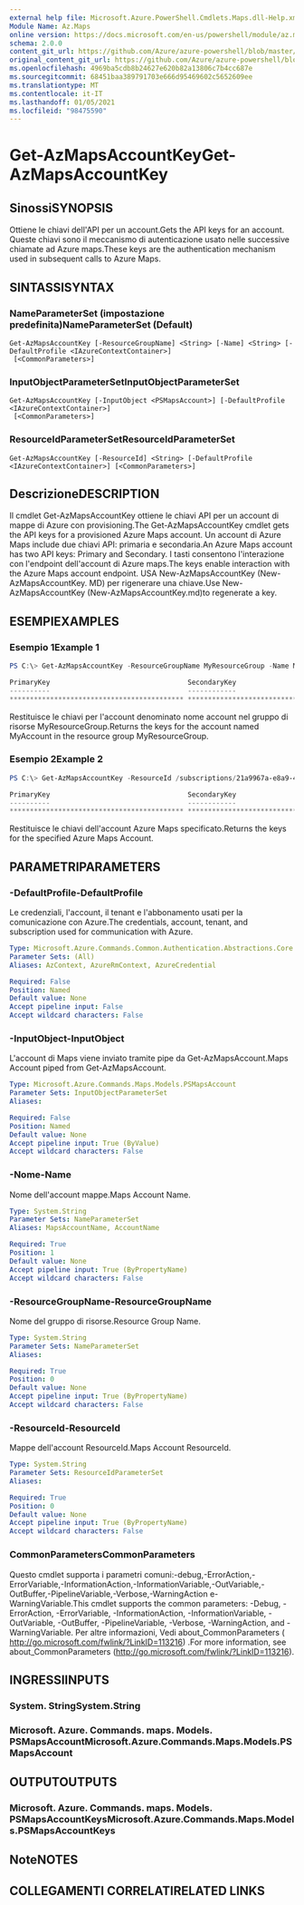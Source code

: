 ```yaml
---
external help file: Microsoft.Azure.PowerShell.Cmdlets.Maps.dll-Help.xml
Module Name: Az.Maps
online version: https://docs.microsoft.com/en-us/powershell/module/az.maps/get-azmapsaccountkey
schema: 2.0.0
content_git_url: https://github.com/Azure/azure-powershell/blob/master/src/Maps/Maps/help/Get-AzMapsAccountKey.md
original_content_git_url: https://github.com/Azure/azure-powershell/blob/master/src/Maps/Maps/help/Get-AzMapsAccountKey.md
ms.openlocfilehash: 4969ba5cdb8b24627e620b82a13806c7b4cc687e
ms.sourcegitcommit: 68451baa389791703e666d95469602c5652609ee
ms.translationtype: MT
ms.contentlocale: it-IT
ms.lasthandoff: 01/05/2021
ms.locfileid: "98475590"
---
```

# <span data-ttu-id="14b72-101">Get-AzMapsAccountKey</span><span class="sxs-lookup"><span data-stu-id="14b72-101">Get-AzMapsAccountKey</span></span>

## <span data-ttu-id="14b72-102">Sinossi</span><span class="sxs-lookup"><span data-stu-id="14b72-102">SYNOPSIS</span></span>
<span data-ttu-id="14b72-103">Ottiene le chiavi dell'API per un account.</span><span class="sxs-lookup"><span data-stu-id="14b72-103">Gets the API keys for an account.</span></span>
<span data-ttu-id="14b72-104">Queste chiavi sono il meccanismo di autenticazione usato nelle successive chiamate ad Azure maps.</span><span class="sxs-lookup"><span data-stu-id="14b72-104">These keys are the authentication mechanism used in subsequent calls to Azure Maps.</span></span>

## <span data-ttu-id="14b72-105">SINTASSI</span><span class="sxs-lookup"><span data-stu-id="14b72-105">SYNTAX</span></span>

### <span data-ttu-id="14b72-106">NameParameterSet (impostazione predefinita)</span><span class="sxs-lookup"><span data-stu-id="14b72-106">NameParameterSet (Default)</span></span>
```
Get-AzMapsAccountKey [-ResourceGroupName] <String> [-Name] <String> [-DefaultProfile <IAzureContextContainer>]
 [<CommonParameters>]
```

### <span data-ttu-id="14b72-107">InputObjectParameterSet</span><span class="sxs-lookup"><span data-stu-id="14b72-107">InputObjectParameterSet</span></span>
```
Get-AzMapsAccountKey [-InputObject <PSMapsAccount>] [-DefaultProfile <IAzureContextContainer>]
 [<CommonParameters>]
```

### <span data-ttu-id="14b72-108">ResourceIdParameterSet</span><span class="sxs-lookup"><span data-stu-id="14b72-108">ResourceIdParameterSet</span></span>
```
Get-AzMapsAccountKey [-ResourceId] <String> [-DefaultProfile <IAzureContextContainer>] [<CommonParameters>]
```

## <span data-ttu-id="14b72-109">Descrizione</span><span class="sxs-lookup"><span data-stu-id="14b72-109">DESCRIPTION</span></span>
<span data-ttu-id="14b72-110">Il cmdlet Get-AzMapsAccountKey ottiene le chiavi API per un account di mappe di Azure con provisioning.</span><span class="sxs-lookup"><span data-stu-id="14b72-110">The Get-AzMapsAccountKey cmdlet gets the API keys for a provisioned Azure Maps account.</span></span>
<span data-ttu-id="14b72-111">Un account di Azure Maps include due chiavi API: primaria e secondaria.</span><span class="sxs-lookup"><span data-stu-id="14b72-111">An Azure Maps account has two API keys: Primary and Secondary.</span></span>
<span data-ttu-id="14b72-112">I tasti consentono l'interazione con l'endpoint dell'account di Azure maps.</span><span class="sxs-lookup"><span data-stu-id="14b72-112">The keys enable interaction with the Azure Maps account endpoint.</span></span>
<span data-ttu-id="14b72-113">USA New-AzMapsAccountKey (New-AzMapsAccountKey. MD) per rigenerare una chiave.</span><span class="sxs-lookup"><span data-stu-id="14b72-113">Use New-AzMapsAccountKey (New-AzMapsAccountKey.md)to regenerate a key.</span></span>

## <span data-ttu-id="14b72-114">ESEMPI</span><span class="sxs-lookup"><span data-stu-id="14b72-114">EXAMPLES</span></span>

### <span data-ttu-id="14b72-115">Esempio 1</span><span class="sxs-lookup"><span data-stu-id="14b72-115">Example 1</span></span>
```powershell
PS C:\> Get-AzMapsAccountKey -ResourceGroupName MyResourceGroup -Name MyAccount

PrimaryKey                                  SecondaryKey
----------                                  ------------
******************************************* *******************************************
```

<span data-ttu-id="14b72-116">Restituisce le chiavi per l'account denominato nome account nel gruppo di risorse MyResourceGroup.</span><span class="sxs-lookup"><span data-stu-id="14b72-116">Returns the keys for the account named MyAccount in the resource group MyResourceGroup.</span></span>

### <span data-ttu-id="14b72-117">Esempio 2</span><span class="sxs-lookup"><span data-stu-id="14b72-117">Example 2</span></span>
```powershell
PS C:\> Get-AzMapsAccountKey -ResourceId /subscriptions/21a9967a-e8a9-4656-a70b-96ff1c4d05a0/resourceGroups/MyResourceGroup/providers/Microsoft.Maps/accounts/MyAccount

PrimaryKey                                  SecondaryKey
----------                                  ------------
******************************************* *******************************************
```

<span data-ttu-id="14b72-118">Restituisce le chiavi dell'account Azure Maps specificato.</span><span class="sxs-lookup"><span data-stu-id="14b72-118">Returns the keys for the specified Azure Maps Account.</span></span>

## <span data-ttu-id="14b72-119">PARAMETRI</span><span class="sxs-lookup"><span data-stu-id="14b72-119">PARAMETERS</span></span>

### <span data-ttu-id="14b72-120">-DefaultProfile</span><span class="sxs-lookup"><span data-stu-id="14b72-120">-DefaultProfile</span></span>
<span data-ttu-id="14b72-121">Le credenziali, l'account, il tenant e l'abbonamento usati per la comunicazione con Azure.</span><span class="sxs-lookup"><span data-stu-id="14b72-121">The credentials, account, tenant, and subscription used for communication with Azure.</span></span>

```yaml
Type: Microsoft.Azure.Commands.Common.Authentication.Abstractions.Core.IAzureContextContainer
Parameter Sets: (All)
Aliases: AzContext, AzureRmContext, AzureCredential

Required: False
Position: Named
Default value: None
Accept pipeline input: False
Accept wildcard characters: False
```

### <span data-ttu-id="14b72-122">-InputObject</span><span class="sxs-lookup"><span data-stu-id="14b72-122">-InputObject</span></span>
<span data-ttu-id="14b72-123">L'account di Maps viene inviato tramite pipe da Get-AzMapsAccount.</span><span class="sxs-lookup"><span data-stu-id="14b72-123">Maps Account piped from Get-AzMapsAccount.</span></span>

```yaml
Type: Microsoft.Azure.Commands.Maps.Models.PSMapsAccount
Parameter Sets: InputObjectParameterSet
Aliases:

Required: False
Position: Named
Default value: None
Accept pipeline input: True (ByValue)
Accept wildcard characters: False
```

### <span data-ttu-id="14b72-124">-Nome</span><span class="sxs-lookup"><span data-stu-id="14b72-124">-Name</span></span>
<span data-ttu-id="14b72-125">Nome dell'account mappe.</span><span class="sxs-lookup"><span data-stu-id="14b72-125">Maps Account Name.</span></span>

```yaml
Type: System.String
Parameter Sets: NameParameterSet
Aliases: MapsAccountName, AccountName

Required: True
Position: 1
Default value: None
Accept pipeline input: True (ByPropertyName)
Accept wildcard characters: False
```

### <span data-ttu-id="14b72-126">-ResourceGroupName</span><span class="sxs-lookup"><span data-stu-id="14b72-126">-ResourceGroupName</span></span>
<span data-ttu-id="14b72-127">Nome del gruppo di risorse.</span><span class="sxs-lookup"><span data-stu-id="14b72-127">Resource Group Name.</span></span>

```yaml
Type: System.String
Parameter Sets: NameParameterSet
Aliases:

Required: True
Position: 0
Default value: None
Accept pipeline input: True (ByPropertyName)
Accept wildcard characters: False
```

### <span data-ttu-id="14b72-128">-ResourceId</span><span class="sxs-lookup"><span data-stu-id="14b72-128">-ResourceId</span></span>
<span data-ttu-id="14b72-129">Mappe dell'account ResourceId.</span><span class="sxs-lookup"><span data-stu-id="14b72-129">Maps Account ResourceId.</span></span>

```yaml
Type: System.String
Parameter Sets: ResourceIdParameterSet
Aliases:

Required: True
Position: 0
Default value: None
Accept pipeline input: True (ByPropertyName)
Accept wildcard characters: False
```

### <span data-ttu-id="14b72-130">CommonParameters</span><span class="sxs-lookup"><span data-stu-id="14b72-130">CommonParameters</span></span>
<span data-ttu-id="14b72-131">Questo cmdlet supporta i parametri comuni:-debug,-ErrorAction,-ErrorVariable,-InformationAction,-InformationVariable,-OutVariable,-OutBuffer,-PipelineVariable,-Verbose,-WarningAction e-WarningVariable.</span><span class="sxs-lookup"><span data-stu-id="14b72-131">This cmdlet supports the common parameters: -Debug, -ErrorAction, -ErrorVariable, -InformationAction, -InformationVariable, -OutVariable, -OutBuffer, -PipelineVariable, -Verbose, -WarningAction, and -WarningVariable.</span></span> <span data-ttu-id="14b72-132">Per altre informazioni, Vedi about_CommonParameters ( http://go.microsoft.com/fwlink/?LinkID=113216) .</span><span class="sxs-lookup"><span data-stu-id="14b72-132">For more information, see about_CommonParameters (http://go.microsoft.com/fwlink/?LinkID=113216).</span></span>

## <span data-ttu-id="14b72-133">INGRESSI</span><span class="sxs-lookup"><span data-stu-id="14b72-133">INPUTS</span></span>

### <span data-ttu-id="14b72-134">System. String</span><span class="sxs-lookup"><span data-stu-id="14b72-134">System.String</span></span>

### <span data-ttu-id="14b72-135">Microsoft. Azure. Commands. maps. Models. PSMapsAccount</span><span class="sxs-lookup"><span data-stu-id="14b72-135">Microsoft.Azure.Commands.Maps.Models.PSMapsAccount</span></span>

## <span data-ttu-id="14b72-136">OUTPUT</span><span class="sxs-lookup"><span data-stu-id="14b72-136">OUTPUTS</span></span>

### <span data-ttu-id="14b72-137">Microsoft. Azure. Commands. maps. Models. PSMapsAccountKeys</span><span class="sxs-lookup"><span data-stu-id="14b72-137">Microsoft.Azure.Commands.Maps.Models.PSMapsAccountKeys</span></span>

## <span data-ttu-id="14b72-138">Note</span><span class="sxs-lookup"><span data-stu-id="14b72-138">NOTES</span></span>

## <span data-ttu-id="14b72-139">COLLEGAMENTI CORRELATI</span><span class="sxs-lookup"><span data-stu-id="14b72-139">RELATED LINKS</span></span>
